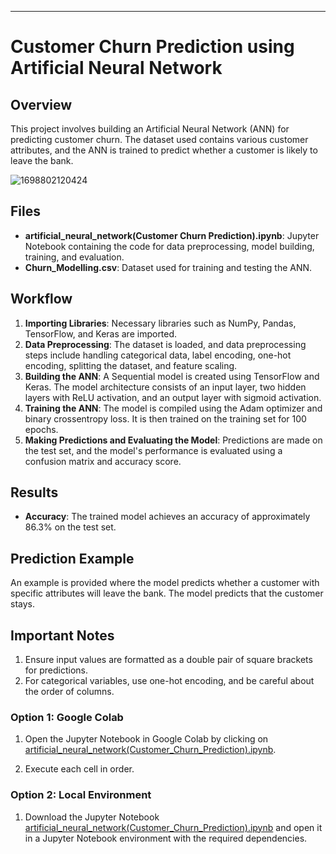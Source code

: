 
---

# Customer Churn Prediction using Artificial Neural Network

## Overview

This project involves building an Artificial Neural Network (ANN) for predicting customer churn. The dataset used contains various customer attributes, and the ANN is trained to predict whether a customer is likely to leave the bank.

![1698802120424](https://github.com/vishal815/Customer-Churn-Prediction-using-Artificial-Neural-Network/assets/83393190/a7c7acbd-df24-4877-b4d4-7dc3ab0a5da6)


## Files

- **artificial_neural_network(Customer Churn Prediction).ipynb**: Jupyter Notebook containing the code for data preprocessing, model building, training, and evaluation.
- **Churn_Modelling.csv**: Dataset used for training and testing the ANN.

## Workflow

1. **Importing Libraries**: Necessary libraries such as NumPy, Pandas, TensorFlow, and Keras are imported.
2. **Data Preprocessing**: The dataset is loaded, and data preprocessing steps include handling categorical data, label encoding, one-hot encoding, splitting the dataset, and feature scaling.
3. **Building the ANN**: A Sequential model is created using TensorFlow and Keras. The model architecture consists of an input layer, two hidden layers with ReLU activation, and an output layer with sigmoid activation.
4. **Training the ANN**: The model is compiled using the Adam optimizer and binary crossentropy loss. It is then trained on the training set for 100 epochs.
5. **Making Predictions and Evaluating the Model**: Predictions are made on the test set, and the model's performance is evaluated using a confusion matrix and accuracy score.

## Results

- **Accuracy**: The trained model achieves an accuracy of approximately 86.3% on the test set.

## Prediction Example

An example is provided where the model predicts whether a customer with specific attributes will leave the bank. The model predicts that the customer stays.

## Important Notes

1. Ensure input values are formatted as a double pair of square brackets for predictions.
2. For categorical variables, use one-hot encoding, and be careful about the order of columns.

### Option 1: Google Colab

1. Open the Jupyter Notebook in Google Colab by clicking on [artificial_neural_network(Customer_Churn_Prediction).ipynb](https://colab.research.google.com/github/vishal815/Customer-Churn-Prediction-using-Artificial-Neural-Network/blob/main/artificial_neural_network(Customer_Churn_Prediction).ipynb).

2. Execute each cell in order.

### Option 2: Local Environment

1. Download the Jupyter Notebook [artificial_neural_network(Customer_Churn_Prediction).ipynb](https://github.com/vishal815/Customer-Churn-Prediction-using-Artificial-Neural-Network/blob/main/artificial_neural_network(Customer_Churn_Prediction).ipynb) and open it in a Jupyter Notebook environment with the required dependencies.
